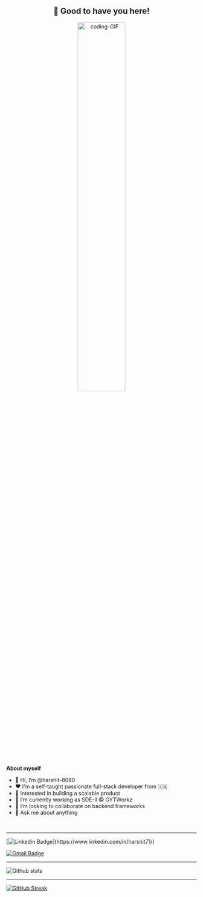<!-- README FILE CODE -->



<!-- WAKING HAND WITH GOOD TO HAVE YOU TEXT-->
<h2 align=center>👋  Good to have you here!</h2>

<p align = "center">
  <img src = "https://media.tenor.com/qJ5evVs-_uUAAAAC/coding.gif" height="50%" width="50%" alt = "coding-GIF"/>
</p>


<!--ABOUT ME CODE-->
**About myself**<br>


- 👋 Hi, I’m @harshit-8080
- ❤️ I'm a self-taught passionate full-stack developer from 🇮🇳
- 👀 Interested in building a scalable product
- 💼 I’m currently working as SDE-II @ GYTWorkz
- 🌱 I’m looking to collaborate on backend frameworks
- 💬 Ask me about anything

<br>

---

<!-- SOCAIL MEDIA HANDLES -->
[![Linkedin Badge](https://img.shields.io/badge/-HarshitRaj-blue?style=flat-square&logo=Linkedin&logoColor=white&link=[https://www.linkedin.com/in/riti2409/](https://www.linkedin.com/in/harshit71/))](https://www.linkedin.com/in/harshit71/)


[![Gmail Badge](https://img.shields.io/badge/-harshit.new71@gmail.com-c14438?style=flat-square&logo=Gmail&logoColor=white&link=mailto:harshit.new71@gmail.com)](mailto:harshit.new71@gmail.com)

---

<!-- GITHUB STATISTICS -->
 ![Github stats](https://github-readme-stats.vercel.app/api?username=harshit-8080&show_icons=true&theme=radical)  


 <hr>


 
<!--  CONTRIBUTION AND STREAK BLOCK -->
 [![GitHub Streak ](https://github-readme-streak-stats.herokuapp.com/?user=harshit-8080&currStreakNum=2FD3EB&fire=pink&sideLabels=F00&theme=nightowl)](https://git.io/streak-stats)   


